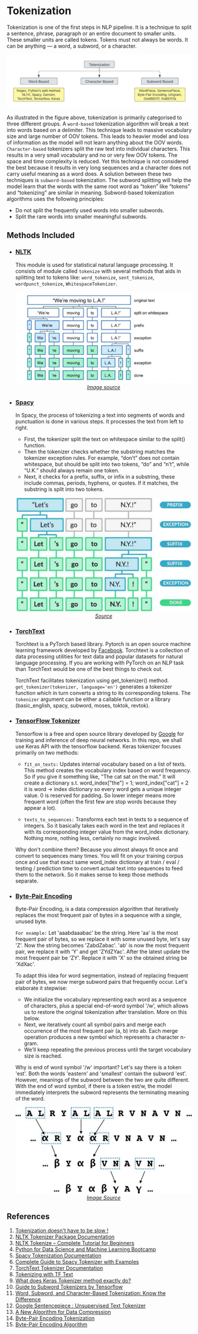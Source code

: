 # Tokenization

Tokenization is one of the first steps in NLP pipeline.
It is a technique to split a sentence, phrase, paragraph or an entire document to smaller units.
These smaller units are called tokens. Tokens must not always be words. It can be anything — 
a word, a subword, or a character.

<p align="center">
    <img src="./../Assets/tokenization/tokenization.jpg"><br/>
<p/>

As illustrated in the figure above, tokenization is primarily categorised to three different groups.
A `word-based` tokenization algorithm will break a text into words based on a delimiter. This technique leads
to massive vocabulary size and large number of OOV tokens. This leads to heavier model and loss of information
as the model will not learn anything about the OOV words. `Character-based` tokenizers split the raw text into
individual characters. This results in a very small vocabulary and no or very few OOV tokens. The space and time
complexity is reduced. Yet this technique is not considered the best because it results in very long sequences and
a character does not carry useful meaning as a word does. A solution between these two techniques is `subword-based`
tokenization. The subword splitting will help the model learn that the words with the same root word as “token” like
“tokens” and “tokenizing” are similar in meaning. Subword-based tokenization algorithms uses the following principles:

- Do not split the frequently used words into smaller subwords.
- Split the rare words into smaller meaningful subwords.

## Methods Included

- ### [NLTK](https://github.com/arunism/NLP-Fundamentals/blob/master/Tokenization/nltk.ipynb)
    
    This module is used for statistical natural language processing. It consists of module called `tokenize`
    with several methods that aids in splitting text to tokens like: `word_tokenize`, `sent_tokenize`,
    `wordpunct_tokenize`, `WhitespaceTokenizer`.

    <p align="center">
        <img src="./../Assets/tokenization/nltk.jpg"><br/>
        <a href="https://udemy.com/course/python-for-data-science-and-machine-learning-bootcamp"><i>Image source</i><a/>
    <p/>


- ### [Spacy](https://github.com/arunism/NLP-Fundamentals/blob/master/Tokenization/spacy.ipynb)
    
    In Spacy, the process of tokenizing a text into segments of words and punctuation is done in various steps.
    It processes the text from left to right.

    - First, the tokenizer split the text on whitespace similar to the split() function.
    - Then the tokenizer checks whether the substring matches the tokenizer exception rules. For example,
      “don’t” does not contain whitespace, but should be split into two tokens, “do” and “n’t”, while “U.K.”
      should always remain one token.
    - Next, it checks for a prefix, suffix, or infix in a substring, these include commas, periods, hyphens, or quotes.
      If it matches, the substring is split into two tokens.

    <p align="center">
      <img src="./../Assets/tokenization/spacy.jpg"><br/>
      <a href="https://machinelearningknowledge.ai/complete-guide-to-spacy-tokenizer-with-examples/"><i>Source</i><a/>
    <p/>


- ### [TorchText](https://github.com/arunism/NLP-Fundamentals/blob/master/Tokenization/torchtext.ipynb)
    
    Torchtext is a PyTorch based library. Pytorch is an open source machine learning framework developed by
    [Facebook](https://github.com/facebook). Torchtext is a collection of data processing utilities for text data and
    popular datasets for natural language processing. If you are working with PyTorch on an NLP task than TorchText
    would be one of the best things to check out.

    TorchText facilitates tokenization using get_tokenizer() method. `get_tokenizer(tokenizer, language='en')`
    generates a tokenizer function which in turn converts a string to its corresponding tokens. The `tokenizer`
    argument can be either a callable function or a library (basic_english, spacy, subword, moses, toktok, revtok).


- ### [TensorFlow Tokenizer](https://github.com/arunism/NLP-Fundamentals/blob/master/Tokenization/tensorflow.ipynb)
    
    Tensorflow is a free and open source library developed by [Google](https://github.com/google) for training
    and inference of deep neural networks. In this repo, we shall use Keras API with the tensorflow backend.
    Keras tokenizer focuses primarily on two methods:

    - `fit_on_texts:` Updates internal vocabulary based on a list of texts. This method creates the vocabulary index
      based on word frequency. So if you give it something like, "The cat sat on the mat." It will create a dictionary
      s.t. word_index["the"] = 1; word_index["cat"] = 2 it is word -> index dictionary so every word gets a unique
      integer value. 0 is reserved for padding. So lower integer means more frequent word (often the first few are
      stop words because they appear a lot).

    - `texts_to_sequences:` Transforms each text in texts to a sequence of integers. So it basically takes each word
      in the text and replaces it with its corresponding integer value from the word_index dictionary. Nothing more,
      nothing less, certainly no magic involved.

    Why don't combine them? Because you almost always fit once and convert to sequences many times. You will fit on
    your training corpus once and use that exact same word_index dictionary at train / eval / testing / prediction time
    to convert actual text into sequences to feed them to the network. So it makes sense to keep those methods separate.


- ### [Byte-Pair Encoding](https://github.com/arunism/NLP-Fundamentals/blob/master/Tokenization/bpe.ipynb)
    
    Byte-Pair Encoding, is a data compression algorithm that iteratively replaces the most frequent pair of bytes 
    in a sequence with a single, unused byte.

    `For example:` Let 'aaabdaaabac' be the string. Here 'aa' is the most frequent pair of bytes, so we replace it
    with some unused byte, let's say 'Z'. Now the string becomes 'ZabdZabac'. 'ab' is now the most frequent pair,
    we replace it with 'Y' and get 'ZYdZYac'. After the latest update the most frequent pair be 'ZY'. Replace it with
    'X' so the obtained string be 'XdXac'.

    To adapt this idea for word segmentation, instead of replacing frequent pair of bytes, we now merge
    subword pairs that frequently occur. Let's elaborate it stepwise:

    - We initialize the vocabulary representing each word as a sequence of characters, plus a special end-of-word
      symbol '/w', which allows us to restore the original tokenization after translation. More on this below.
    - Next, we iteratively count all symbol pairs and merge each occurrence of the most frequent pair (a, b) into ab.
      Each merge operation produces a new symbol which represents a character n-gram.
    - We'll keep repeating the previous process until the target vocabulary size is reached.

    Why is end of word symbol '/w' important? Let's say there is a token 'est'. Both the words 'eastern' and 'smallest'
    contain the subword 'est'. However, meanings of the subword between the two are quite different. With the
    end of word symbol, if there is a token est/w, the model immediately interprets the subword represents the
    terminating meaning of the word.

    <p align="center">
      <img src="./../Assets/tokenization/bpe.jpg"><br/>
      <a href="https://www.computer.org/csdl/journal/tb/2020/05/08678449/1nJsrGwiJqg"><i>Image Source</i><a/>
    <p/>


## References

1. [Tokenization doesn't have to be slow !](https://notebook.community/huggingface/pytorch-transformers/notebooks/01-training-tokenizers)
2. [NLTK Tokenizer Package Documentation](https://www.nltk.org/api/nltk.tokenize.html)
3. [NLTK Tokenize – Complete Tutorial for Beginners](https://machinelearningknowledge.ai/nltk-tokenizer-tutorial-with-word_tokenize-sent_tokenize-whitespacetokenizer-wordpuncttokenizer/)
4. [Python for Data Science and Machine Learning Bootcamp](https://www.udemy.com/course/python-for-data-science-and-machine-learning-bootcamp/)
5. [Spacy Tokenization Documentation](https://spacy.io/usage/linguistic-features#tokenization)
6. [Complete Guide to Spacy Tokenizer with Examples](https://machinelearningknowledge.ai/complete-guide-to-spacy-tokenizer-with-examples/)
7. [TorchText Tokenizer Documentation](https://pytorch.org/text/stable/data_utils.html)
8. [Tokenizing with TF Text](https://www.tensorflow.org/text/guide/tokenizers)
9. [What does Keras Tokenizer method exactly do?](https://stackoverflow.com/questions/51956000/what-does-keras-tokenizer-method-exactly-do)
10. [Guide to Subword Tokenizers by Tensorflow](https://www.tensorflow.org/text/guide/subwords_tokenizer)
11. [Word, Subword, and Character-Based Tokenization: Know the Difference](https://towardsdatascience.com/word-subword-and-character-based-tokenization-know-the-difference-ea0976b64e17)
12. [Google Sentencepiece : Unsupervised Text Tokenizer](https://github.com/google/sentencepiece)
13. [A New Algorithm for Data Compression](https://www.derczynski.com/papers/archive/BPE_Gage.pdf)
14. [Byte-Pair Encoding Tokenization](https://huggingface.co/course/chapter6/5)
15. [Byte-Pair Encoding Algorithm](https://leimao.github.io/blog/Byte-Pair-Encoding/)
